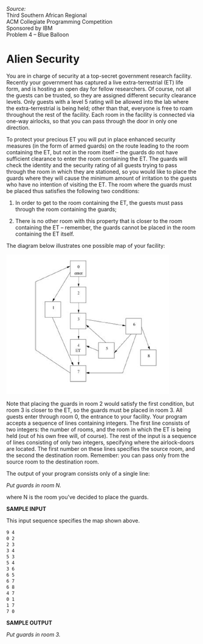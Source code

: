 *Source:*  
Third Southern African Regional  
ACM Collegiate Programming Competition  
Sponsored by IBM  
Problem 4 – Blue Balloon  

# Alien Security

You are in charge of security at a top-secret government research
facility. Recently your government has captured a live extra-terrestrial
(ET) life form, and is hosting an open day for fellow researchers. Of
course, not all the guests can be trusted, so they are assigned
different security clearance levels. Only guests with a level 5 rating
will be allowed into the lab where the extra-terrestrial is being held;
other than that, everyone is free to roam throughout the rest of the
facility. Each room in the facility is connected via one-way airlocks,
so that you can pass through the door in only one direction.

To protect your precious ET you will put in place enhanced security
measures (in the form of armed guards) on the route leading to the room
containing the ET, but not in the room itself – the guards do not have
sufficient clearance to enter the room containing the ET. The guards
will check the identity and the security rating of all guests trying to
pass through the room in which they are stationed, so you would like to
place the guards where they will cause the minimum amount of irritation
to the guests who have no intention of visiting the ET. The room where
the guards must be placed thus satisfies the following two conditions:

1. In order to get to the room containing the ET, the guests must pass
   through the room containing the guards;

2. There is no other room with this property that is closer to the room
   containing the ET – remember, the guards cannot be placed in the room
containing the ET itself.

The diagram below illustrates one possible map of your facility:

![Room Diagram](https://github.com/robmack/kata/blob/master/rooms.png?raw=true)


Note that placing the guards in room 2 would satisfy the first
condition, but room 3 is closer to the ET, so the guards must be placed
in room 3.
All guests enter through room 0, the entrance to your facility. Your
program accepts a sequence of lines containing integers. The first line
consists of two integers: the number of rooms, and the room in which the
ET is being held (out of his own free will, of course). The rest of the
input is a sequence of lines consisting of only two integers, specifying
where the airlock-doors are located. The first number on these lines
specifies the source room, and the second the destination room.
Remember: you can pass only from the source room to the destination
room.

The output of your program consists only of a single line:

*Put guards in room N.*

where N is the room you've decided to place the guards.

**SAMPLE INPUT**

This input sequence specifies the map shown above.

    9 4
    0 2
    2 3
    3 4
    5 3
    5 4
    3 6
    6 5
    6 7
    6 8
    4 7
    0 1
    1 7
    7 0

**SAMPLE OUTPUT**

*Put guards in room 3.*

